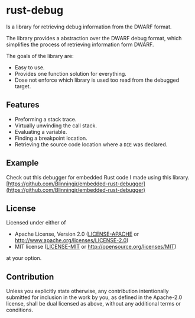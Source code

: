 # rust-debug
Is a library for retrieving debug information from the DWARF format.

The library provides a abstraction over the DWARF debug format, which simplifies the process of retrieving information form DWARF.

The goals of the library are:
* Easy to use.
* Provides one function solution for everything.
* Dose not enforce which library is used too read from the debugged target.


## Features
* Preforming a stack trace.
* Virtually unwinding the call stack.
* Evaluating a variable.
* Finding a breakpoint location.
* Retrieving the source code location where a `DIE` was declared.


## Example
Check out this debugger for embedded Rust code I made using this library.
[https://github.com/Blinningjr/embedded-rust-debugger](https://github.com/Blinningjr/embedded-rust-debugger)


## License

Licensed under either of

 * Apache License, Version 2.0
   ([LICENSE-APACHE](LICENSE-APACHE) or http://www.apache.org/licenses/LICENSE-2.0)
 * MIT license
   ([LICENSE-MIT](LICENSE-MIT) or http://opensource.org/licenses/MIT)

at your option.

## Contribution

Unless you explicitly state otherwise, any contribution intentionally submitted
for inclusion in the work by you, as defined in the Apache-2.0 license, shall be
dual licensed as above, without any additional terms or conditions.

